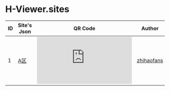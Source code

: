 # H-Viewer.sites

|  ID  | Site's Json  | QR Code | Author |
| ---- | ------------- | ------------- | ------------- |
|  1   | [A区](https://github.com/zhihaofans/H-Viewer.sites/raw/master/sites/apic.json) | ![](http://qr.topscan.com/api.php?text=https%3A%2F%2Fgithub.com%2Fzhihaofans%2FH-Viewer.sites%2Fraw%2Fmaster%2Fsites%2Fapic.json)  | [zhihaofans](https://github.com/zhihaofans) |
